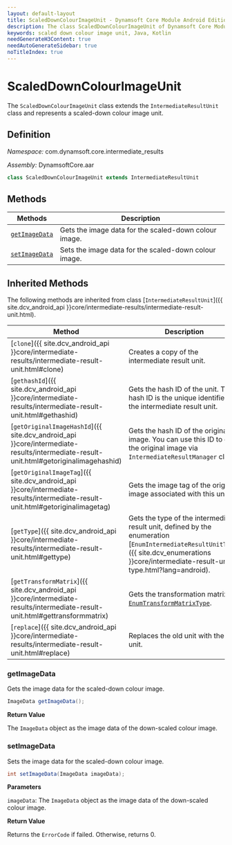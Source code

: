 ```yaml
---
layout: default-layout
title: ScaledDownColourImageUnit - Dynamsoft Core Module Android Edition API Reference
description: The class ScaledDownColourImageUnit of Dynamsoft Core Module represents a unit that contains a down-scaled colour image.
keywords: scaled down colour image unit, Java, Kotlin
needGenerateH3Content: true
needAutoGenerateSidebar: true
noTitleIndex: true
---
```


# ScaledDownColourImageUnit

The `ScaledDownColourImageUnit` class extends the `IntermediateResultUnit` class and represents a scaled-down colour image unit.

## Definition

*Namespace:* com.dynamsoft.core.intermediate_results

*Assembly:* DynamsoftCore.aar

```java
class ScaledDownColourImageUnit extends IntermediateResultUnit
```

## Methods

| Methods | Description |
| ------- | ----------- |
| [`getImageData`](#getimagedata) | Gets the image data for the scaled-down colour image. |
| [`setImageData`](#setimagedata) | Sets the image data for the scaled-down colour image. |

## Inherited Methods

The following methods are inherited from class [`IntermediateResultUnit`]({{ site.dcv_android_api }}core/intermediate-results/intermediate-result-unit.html).

| Method | Description |
|------- |-------------|
| [`clone`]({{ site.dcv_android_api }}core/intermediate-results/intermediate-result-unit.html#clone) | Creates a copy of the intermediate result unit. |
| [`gethashId`]({{ site.dcv_android_api }}core/intermediate-results/intermediate-result-unit.html#gethashid) | Gets the hash ID of the unit. The hash ID is the unique identifier for the intermediate result unit. |
| [`getOriginalImageHashId`]({{ site.dcv_android_api }}core/intermediate-results/intermediate-result-unit.html#getoriginalimagehashid) | Gets the hash ID of the original image. You can use this ID to get the original image via `IntermediateResultManager` class. |
| [`getOriginalImageTag`]({{ site.dcv_android_api }}core/intermediate-results/intermediate-result-unit.html#getoriginalimagetag) | Gets the image tag of the original image associated with this unit. |
| [`getType`]({{ site.dcv_android_api }}core/intermediate-results/intermediate-result-unit.html#gettype) | Gets the type of the intermediate result unit, defined by the enumeration [`EnumIntermediateResultUnitType`]({{ site.dcv_enumerations }}core/intermediate-result-unit-type.html?lang=android). |
| [`getTransformMatrix`]({{ site.dcv_android_api }}core/intermediate-results/intermediate-result-unit.html#gettransformmatrix) | Gets the transformation matrix via [`EnumTransformMatrixType`]({{site.dcv_enumerations}}/core/transform-matrix-type.html). |
| [`replace`]({{ site.dcv_android_api }}core/intermediate-results/intermediate-result-unit.html#replace) | Replaces the old unit with the new unit. |

### getImageData

Gets the image data for the scaled-down colour image.

```java
ImageData getImageData();
```

**Return Value**

The `ImageData` object as the image data of the down-scaled colour image.

### setImageData

Sets the image data for the scaled-down colour image.

```java
int setImageData(ImageData imageData);
```

**Parameters**

`imageData`: The `ImageData` object as the image data of the down-scaled colour image.

**Return Value**

Returns the `ErrorCode` if failed. Otherwise, returns 0.
